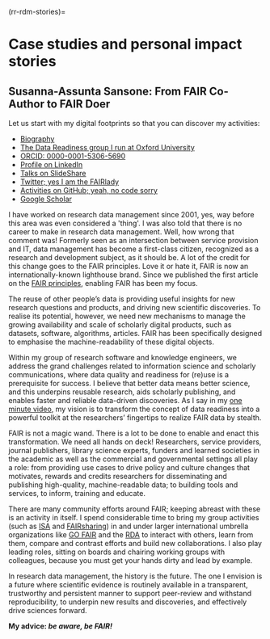 (rr-rdm-stories)=
# Case studies and personal impact stories

## Susanna-Assunta Sansone: From FAIR Co-Author to FAIR Doer

Let us start with my digital footprints so that you can discover my activities:

- [Biography](https://www.eng.ox.ac.uk/people/susanna-assunta-sansone)
- [The Data Readiness group I run at Oxford University](https://sansonegroup.eng.ox.ac.uk)
- [ORCID: 0000-0001-5306-5690](https://orcid.org/0000-0001-5306-5690)
- [Profile on LinkedIn](https://uk.linkedin.com/in/sasansone)
- [Talks on SlideShare](https://www.slideshare.net/SusannaSansone)
- [Twitter; yes I am the FAIRlady](https://twitter.com/SusannaASansone)
- [Activities on GitHub; yeah, no code sorry](https://github.com/SusannaSansone)
- [Google Scholar](https://scholar.google.co.uk/citations?user=gfJ8wsIAAAAJ&hl=en)

I have worked on research data management since 2001, yes, way before this area was even considered a 'thing'.
I was also told that there is no career to make in research data management.
Well, how wrong that comment was!
Formerly seen as an intersection between service provision and IT, data management has become a first-class citizen, recognized as a research and development subject, as it should be.
A lot of the credit for this change goes to the FAIR principles.
Love it or hate it, FAIR is now an internationally-known lighthouse brand.
Since we published the first article on the [FAIR principles](https://doi.org/10.1038/sdata.2016.18), enabling FAIR has been my focus.

The reuse of other people’s data is providing useful insights for new research questions and products, and driving new scientific discoveries.
To realise its potential, however, we need new mechanisms to manage the growing availability and scale of scholarly digital products, such as datasets, software, algorithms, articles.
FAIR has been specifically designed to emphasise the machine-readability of these digital objects.

Within my group of research software and knowledge engineers, we address the grand challenges related to information science and scholarly communications, where data quality and readiness for (re)use is a prerequisite for success.
I believe that better data means better science, and this underpins reusable research, aids scholarly publishing, and enables faster and reliable data-driven discoveries.
As I say in my [one minute video](https://youtu.be/3VDw7XIulIk), my vision is to transform the concept of data readiness into a powerful toolkit at the researchers’ fingertips to realize FAIR data by stealth.

FAIR is not a magic wand. 
There is a lot to be done to enable and enact this transformation.
We need all hands on deck!
Researchers, service providers, journal publishers, library science experts, funders and learned societies in the academic as well as the commercial and governmental settings all play a role:
from providing use cases to drive policy and culture changes that motivates, rewards and credits researchers for disseminating and publishing high-quality, machine-readable data; to building tools and services, to inform, training and educate.

There are many community efforts around FAIR; keeping abreast with these is an activity in itself.
I spend considerable time to bring my group activities (such as [ISA](https://isa-tools.org) and [FAIRsharing](https://fairsharing.org)) in and under larger international umbrella organizations like [GO FAIR](https://www.go-fair.org/implementation-networks/overview/fair-strepo) and the [RDA](http://dx.doi.org/10.15497/RDA00030) to interact with others, learn from them, compare and contrast efforts and build new collaborations.
I also play leading roles, sitting on boards and chairing working groups with colleagues, because you must get your hands dirty and lead by example.

In research data management, the history is the future.
The one I envision is a future where scientific evidence is routinely available in a transparent, trustworthy and persistent manner to support peer-review and withstand reproducibility, to underpin new results and discoveries, and effectively drive sciences forward.

**My advice: _be aware, be FAIR!_**
